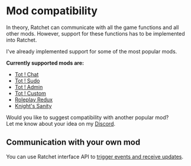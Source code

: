# Mod compatibility

In theory, Ratchet can communicate with all the game functions and all other mods.
However, support for these functions has to be implemented into Ratchet.

I've already implemented support for some of the most popular mods.

**Currently supported mods are:**
- [Tot ! Chat](/totchat)
- [Tot ! Sudo](/totsudo)
- [Tot ! Admin](/totadmin)
- [Tot ! Custom](/totcustom)
- [Roleplay Redux](/redux)
- [Knight's Sanity](/knights-sanity)

Would you like to suggest compatibility with another popular mod? \
Let me know about your idea on my [Discord](https://discord.gg/3WJNxCTn8m).

## Communication with your own mod
You can use Ratchet interface API to [trigger events and receive updates](/events#trigger-from-devkit).